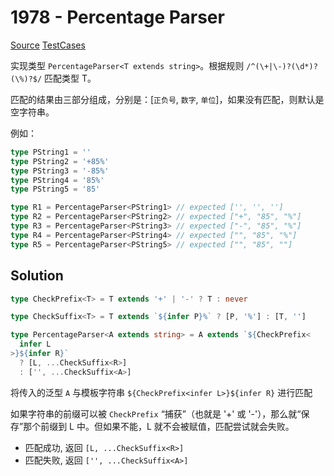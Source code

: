 # 1978 - Percentage Parser

[Source](https://github.com/lybenson/ts-checker/blob/master/src/1978-medium-percentage-parser/template.ts) [TestCases]((https://github.com/lybenson/ts-checker/blob/master/src/1978-medium-percentage-parser/test-cases.ts))

实现类型 `PercentageParser<T extends string>`。根据规则 `/^(\+|\-)?(\d*)?(\%)?$/` 匹配类型 T。

匹配的结果由三部分组成，分别是：[`正负号`, `数字`, `单位`]，如果没有匹配，则默认是空字符串。

例如：

```ts
type PString1 = ''
type PString2 = '+85%'
type PString3 = '-85%'
type PString4 = '85%'
type PString5 = '85'

type R1 = PercentageParser<PString1> // expected ['', '', '']
type R2 = PercentageParser<PString2> // expected ["+", "85", "%"]
type R3 = PercentageParser<PString3> // expected ["-", "85", "%"]
type R4 = PercentageParser<PString4> // expected ["", "85", "%"]
type R5 = PercentageParser<PString5> // expected ["", "85", ""]
```

## Solution

```ts
type CheckPrefix<T> = T extends '+' | '-' ? T : never

type CheckSuffix<T> = T extends `${infer P}%` ? [P, '%'] : [T, '']

type PercentageParser<A extends string> = A extends `${CheckPrefix<
  infer L
>}${infer R}`
  ? [L, ...CheckSuffix<R>]
  : ['', ...CheckSuffix<A>]
```

将传入的泛型 `A` 与模板字符串 `${CheckPrefix<infer L>}${infer R}` 进行匹配

如果字符串的前缀可以被 `CheckPrefix` “捕获”（也就是 '+' 或 '-'），那么就“保存”那个前缀到 L 中。但如果不能，L 就不会被赋值，匹配尝试就会失败。

- 匹配成功, 返回 `[L, ...CheckSuffix<R>]`
- 匹配失败, 返回 `['', ...CheckSuffix<A>]`

